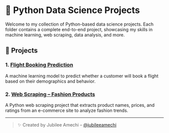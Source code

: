 # 🧠 Python Data Science Projects

Welcome to my collection of Python-based data science projects. Each folder contains a complete end-to-end project, showcasing my skills in machine learning, web scraping, data analysis, and more.

## 📁 Projects

### 1. [Flight Booking Prediction](./Flight-Booking-Prediction)
A machine learning model to predict whether a customer will book a flight based on their demographics and behavior.

### 2. [Web Scraping – Fashion Products](./Web-Scraping-Fashion-Products)
A Python web scraping project that extracts product names, prices, and ratings from an e-commerce site to analyze fashion trends.

---

> ✨ Created by Jubilee Amechi – [@jubileeamechi](https://github.com/jubileeamechi)
